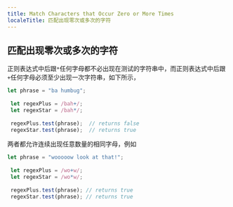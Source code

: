 ```yaml
---
title: Match Characters that Occur Zero or More Times
localeTitle: 匹配出现零次或多次的字符
---
```

## 匹配出现零次或多次的字符

正则表达式中后跟`*`任何字母都不必出现在测试的字符串中，而正则表达式中后跟`+`任何字母必须至少出现一次字符串，如下所示，

```javascript
let phrase = "ba humbug"; 
 
 let regexPlus = /bah+/; 
 let regexStar = /bah*/; 
 
 regexPlus.test(phrase);  // returns false 
 regexStar.test(phrase);  // returns true 
```

两者都允许连续出现任意数量的相同字母，例如

```javascript
let phrase = "wooooow look at that!"; 
 
 let regexPlus = /wo+w/; 
 let regexStar = /wo*w/; 
 
 regexPlus.test(phrase); // returns true 
 regexStar.test(phrase); // returns true 

```